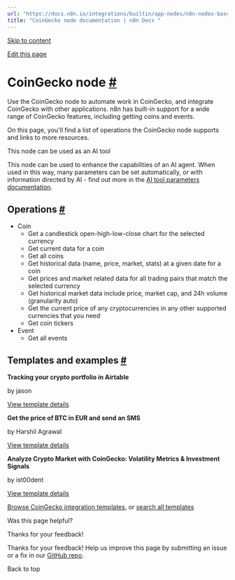 ```yaml
---
url: "https://docs.n8n.io/integrations/builtin/app-nodes/n8n-nodes-base.coingecko/"
title: "CoinGecko node documentation | n8n Docs "
---
```


[Skip to content](https://docs.n8n.io/integrations/builtin/app-nodes/n8n-nodes-base.coingecko/#coingecko-node)

[Edit this page](https://github.com/n8n-io/n8n-docs/edit/main/docs/integrations/builtin/app-nodes/n8n-nodes-base.coingecko.md "Edit this page")

# CoinGecko node [\#](https://docs.n8n.io/integrations/builtin/app-nodes/n8n-nodes-base.coingecko/\#coingecko-node "Permanent link")

Use the CoinGecko node to automate work in CoinGecko, and integrate CoinGecko with other applications. n8n has built-in support for a wide range of CoinGecko features, including getting coins and events.

On this page, you'll find a list of operations the CoinGecko node supports and links to more resources.

This node can be used as an AI tool

This node can be used to enhance the capabilities of an AI agent. When used in this way, many parameters can be set automatically, or with information directed by AI - find out more in the [AI tool parameters documentation](https://docs.n8n.io/advanced-ai/examples/using-the-fromai-function/).

## Operations [\#](https://docs.n8n.io/integrations/builtin/app-nodes/n8n-nodes-base.coingecko/\#operations "Permanent link")

- Coin
  - Get a candlestick open-high-low-close chart for the selected currency
  - Get current data for a coin
  - Get all coins
  - Get historical data (name, price, market, stats) at a given date for a coin
  - Get prices and market related data for all trading pairs that match the selected currency
  - Get historical market data include price, market cap, and 24h volume (granularity auto)
  - Get the current price of any cryptocurrencies in any other supported currencies that you need
  - Get coin tickers
- Event
  - Get all events

## Templates and examples [\#](https://docs.n8n.io/integrations/builtin/app-nodes/n8n-nodes-base.coingecko/\#templates-and-examples "Permanent link")

**Tracking your crypto portfolio in Airtable**

by jason

[View template details](https://n8n.io/workflows/859-tracking-your-crypto-portfolio-in-airtable/)

**Get the price of BTC in EUR and send an SMS**

by Harshil Agrawal

[View template details](https://n8n.io/workflows/704-get-the-price-of-btc-in-eur-and-send-an-sms/)

**Analyze Crypto Market with CoinGecko: Volatility Metrics & Investment Signals**

by ist00dent

[View template details](https://n8n.io/workflows/4115-analyze-crypto-market-with-coingecko-volatility-metrics-and-investment-signals/)

[Browse CoinGecko integration templates](https://n8n.io/integrations/coingecko/), or [search all templates](https://n8n.io/workflows/)

Was this page helpful?






Thanks for your feedback!






Thanks for your feedback! Help us improve this page by submitting an issue or a fix in our [GitHub repo](https://github.com/n8n-io/n8n-docs).


Back to top